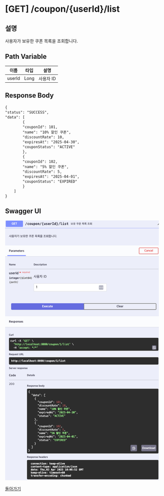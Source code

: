 # [GET] /coupon/{userId}/list

## 설명

사용자가 보유한 쿠폰 목록을 조회합니다.

## Path Variable

| 이름     | 타입   | 설명     |
|--------|------|--------|
| userId | Long | 사용자 ID |

## Response Body

```
{
"status": "SUCCESS",
"data": [
        {
        "couponId": 101,
        "name": "10% 할인 쿠폰",
        "discountRate": 10,
        "expiresAt": "2025-04-30",
        "couponStatus": "ACTIVE"
        },
        {
        "couponId": 102,
        "name": "5% 할인 쿠폰",
        "discountRate": 5,
        "expiresAt": "2025-04-01",
        "couponStatus": "EXPIRED"
        }
    ]
}
```

## Swagger UI

![Swagger UI](./list-coupon-ui.png)

[돌아가기](../../README.md)